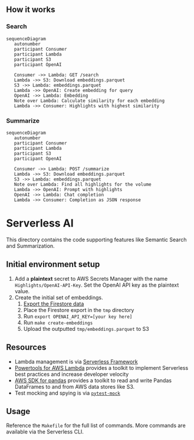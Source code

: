 ## How it works

### Search

```mermaid
sequenceDiagram
   autonumber
   participant Consumer
   participant Lambda
   participant S3
   participant OpenAI

   Consumer ->> Lambda: GET /search
   Lambda ->> S3: Download embeddings.parquet
   S3 ->> Lambda: embeddings.parquet
   Lambda ->> OpenAI: Create embedding for query
   OpenAI ->> Lambda: Embedding
   Note over Lambda: Calculate similarity for each embedding
   Lambda ->> Consumer: Highlights with highest similarity
```

### Summarize

```mermaid
sequenceDiagram
   autonumber
   participant Consumer
   participant Lambda
   participant S3
   participant OpenAI

   Consumer ->> Lambda: POST /summarize
   Lambda ->> S3: Download embeddings.parquet
   S3 ->> Lambda: embeddings.parquet
   Note over Lambda: Find all highlights for the volume
   Lambda ->> OpenAI: Prompt with highlights
   OpenAI ->> Lambda: Chat completion
   Lambda ->> Consumer: Completion as JSON response
```

# Serverless AI

This directory contains the code supporting features like Semantic Search and Summarization.

## Initial environment setup

1. Add a **plaintext** secret to AWS Secrets Manager with the name `Highlights/OpenAI-API-Key`. Set the OpenAI API key as the plaintext value.
1. Create the initial set of embeddings.
   1. [Export the Firestore data](../../firebase/exporter/instructions.md)
   1. Place the Firestore export in the `tmp` directory
   1. Run `export OPENAI_API_KEY=[your key here]`
   1. Run `make create-embeddings`
   1. Upload the outputted `tmp/embeddings.parquet` to S3

## Resources

- Lambda management is via [Serverless Framework](https://www.serverless.com/framework/docs)
- [Powertools for AWS Lambda](https://docs.powertools.aws.dev/lambda/python/latest/) provides a toolkit to implement Serverless best practices and increase developer velocity
- [AWS SDK for pandas](https://aws-sdk-pandas.readthedocs.io/en/stable/index.html) provides a toolkit to read and write Pandas DataFrames to and from AWS data stores like S3.
- Test mocking and spying is via [`pytest-mock`](https://pytest-mock.readthedocs.io/en/latest/usage.html)

## Usage

Reference the `Makefile` for the full list of commands. More commands are available via the Serverless CLI.
